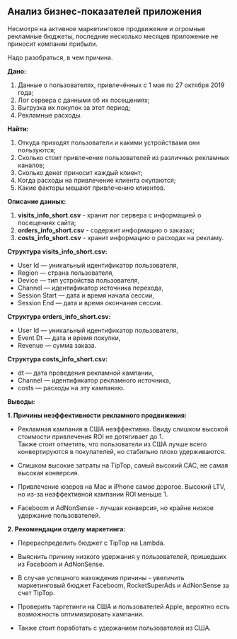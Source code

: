 ## Анализ бизнес-показателей приложения ##

Несмотря на активное маркетинговое продвижение и огромные рекламные бюджеты, последние несколько месяцев приложение не приносит компании прибыли.

Надо разобраться, в чем причина.

**Дано:**
1. Данные о пользователях, привлечённых с 1 мая по 27 октября 2019 года;
2. Лог сервера с данными об их посещениях;
3. Выгрузка их покупок за этот период;
4. Рекламные расходы.

**Найти:**
1. Откуда приходят пользователи и какими устройствами они пользуются;
2. Сколько стоит привлечение пользователей из различных рекламных каналов;
3. Сколько денег приносит каждый клиент;
4. Когда расходы на привлечение клиента окупаются;
5. Какие факторы мешают привлечению клиентов.

**Описание данных:**

1. **visits_info_short.csv** - хранит лог сервера с информацией о посещениях сайта;
2. **orders_info_short.csv** - содержит информацию о заказах;
3. **costs_info_short.csv** - хранит информацию о расходах на рекламу.

**Структура visits_info_short.csv:**
- User Id — уникальный идентификатор пользователя,
- Region — страна пользователя,
- Device — тип устройства пользователя,
- Channel — идентификатор источника перехода,
- Session Start — дата и время начала сессии,
- Session End — дата и время окончания сессии.

**Структура orders_info_short.csv:**
- User Id — уникальный идентификатор пользователя,
- Event Dt — дата и время покупки,
- Revenue — сумма заказа.

**Структура costs_info_short.csv:**
- dt — дата проведения рекламной кампании,
- Channel — идентификатор рекламного источника,
- costs — расходы на эту кампанию.



**Выводы:**

**1. Причины неэффективности рекламного продвижения:**

  - Рекламная кампания в США неэффективна. Ввиду слишком высокой стоимости привлечения ROI не дотягивает до 1.  
Также стоит отметить, что пользователи из США лучше всего конвертируются в покупателей, но стабильно плохо удерживаются.

  - Слишком высокие затраты на TipTop, самый высокий САС, не самая высокая конверсия. 

  - Привлечение юзеров на Mac и iPhone самое дорогое. Высокий LTV, но из-за неэффективной кампании ROI меньше 1.

  - Faceboom и AdNonSense - лучшая конверсия, но крайне низкое удержание пользователей.


**2. Рекомендации отделу маркетинга:**

- Перераспределить бюджет с TipTop на Lambda.

- Выяснить причину низкого удержания у пользователей, пришедших из Faceboom и AdNonSense.

- В случае успешного нахождения причины - увеличить маркетинговый бюджет Faceboom, RocketSuperAds и AdNonSense за счет TipTop.

- Проверить таргетинги на США и пользователей Apple, вероятно есть возможность оптимизировать кампании.

- Также стоит поработать с удержанием пользователей из США.
